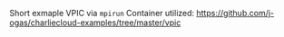 Short exmaple VPIC via `mpirun`
Container utilized: https://github.com/j-ogas/charliecloud-examples/tree/master/vpic
